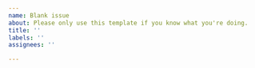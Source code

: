 ```yaml
---
name: Blank issue
about: Please only use this template if you know what you're doing.
title: ''
labels: ''
assignees: ''

---
```



